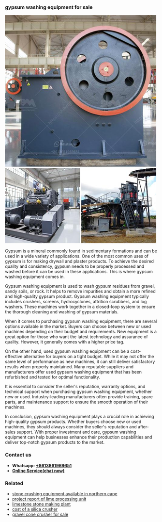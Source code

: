 <h3>gypsum washing equipment for sale</h3><img src='1704791645.jpg' alt=''><p>Gypsum is a mineral commonly found in sedimentary formations and can be used in a wide variety of applications. One of the most common uses of gypsum is for making drywall and plaster products. To achieve the desired quality and consistency, gypsum needs to be properly processed and washed before it can be used in these applications. This is where gypsum washing equipment comes in.</p><p>Gypsum washing equipment is used to wash gypsum residues from gravel, sandy soils, or rock. It helps to remove impurities and obtain a more refined and high-quality gypsum product. Gypsum washing equipment typically includes crushers, screens, hydrocyclones, attrition scrubbers, and log washers. These machines work together in a closed-loop system to ensure the thorough cleaning and washing of gypsum materials.</p><p>When it comes to purchasing gypsum washing equipment, there are several options available in the market. Buyers can choose between new or used machines depending on their budget and requirements. New equipment is a great option for those who want the latest technology and assurance of quality. However, it generally comes with a higher price tag.</p><p>On the other hand, used gypsum washing equipment can be a cost-effective alternative for buyers on a tight budget. While it may not offer the same level of performance as new machines, it can still deliver satisfactory results when properly maintained. Many reputable suppliers and manufacturers offer used gypsum washing equipment that has been refurbished and tested for optimal functionality.</p><p>It is essential to consider the seller's reputation, warranty options, and technical support when purchasing gypsum washing equipment, whether new or used. Industry-leading manufacturers often provide training, spare parts, and maintenance support to ensure the smooth operation of their machines.</p><p>In conclusion, gypsum washing equipment plays a crucial role in achieving high-quality gypsum products. Whether buyers choose new or used machines, they should always consider the seller's reputation and after-sales support. With proper investment and care, gypsum washing equipment can help businesses enhance their production capabilities and deliver top-notch gypsum products to the market.</p><h3>Contact us</h3><ul><li><strong>Whatsapp:&nbsp;<a href="https://wa.me/8613661969651">+8613661969651</a></strong></li><li><a href="https://swt.shibang-china.com/?git&amp;zhl&amp;gypsum washing equipment for sale"><strong>Online Service(chat now)</strong></a></li></ul><h3>Related</h3><ul><li><a href='stone crushing equipment available in northern cape.md'>stone crushing equipment available in northern cape</a></li><li><a href='project report of lime processing unit.md'>project report of lime processing unit</a></li><li><a href='limestone stone making plant.md'>limestone stone making plant</a></li><li><a href='cost of a silica crusher.md'>cost of a silica crusher</a></li><li><a href='gravel cone crusher for sale.md'>gravel cone crusher for sale</a></li></ul>